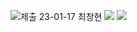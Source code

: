 ![제출](https://user-images.githubusercontent.com/114120454/212850639-3ebc6898-e999-474e-952a-45e728c68fc7.png)
23-01-17 최창현
<img src="https://img.shields.io/badge/JavaScript-F7DF1E?style=flat-square&logo=JavaScript&logoColor=FFFFFF"/>
<img src="https://img.shields.io/badge/React-61DAFB?style=flat-square&logo=React&logoColor=FFFFFF"/>
